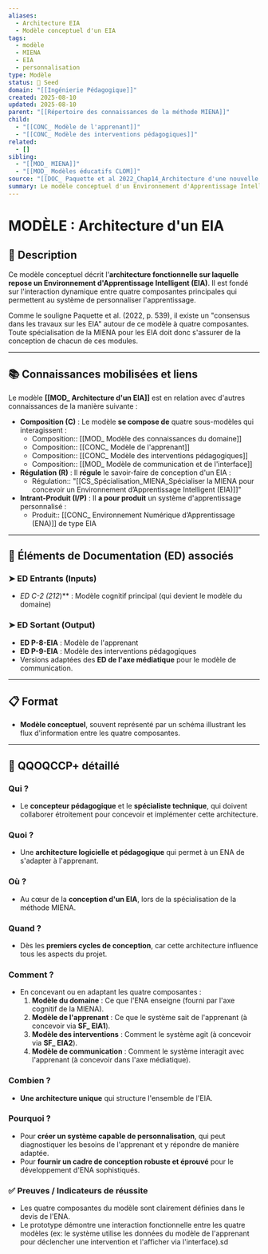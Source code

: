 ```yaml
---
aliases:
  - Architecture EIA
  - Modèle conceptuel d'un EIA
tags:
  - modèle
  - MIENA
  - EIA
  - personnalisation
type: Modèle
status: 🌱 Seed
domain: "[[Ingénierie Pédagogique]]"
created: 2025-08-10
updated: 2025-08-10
parent: "[[Répertoire des connaissances de la méthode MIENA]]"
child:
  - "[[CONC_ Modèle de l'apprenant]]"
  - "[[CONC_ Modèle des interventions pédagogiques]]"
related:
  - []
sibling:
  - "[[MOD_ MIENA]]"
  - "[[MOD_ Modèles éducatifs CLOM]]"
source: "[[DOC_ Paquette et al 2022_Chap14_Architecture d'une nouvelle méthode d'ingénierie des ENA_ MIENA]]"
summary: Le modèle conceptuel d'un Environnement d'Apprentissage Intelligent, basé sur l'interaction de quatre composantes (connaissances, apprenant, interventions, interface).
---
```


# MODÈLE : Architecture d'un EIA

## 📌 Description
Ce modèle conceptuel décrit l'**architecture fonctionnelle sur laquelle repose un Environnement d'Apprentissage Intelligent (EIA)**. Il est fondé sur l'interaction dynamique entre quatre composantes principales qui permettent au système de personnaliser l'apprentissage.

Comme le souligne Paquette et al. (2022, p. 539), il existe un "consensus dans les travaux sur les EIA" autour de ce modèle à quatre composantes. Toute spécialisation de la MIENA pour les EIA doit donc s'assurer de la conception de chacun de ces modules.

---
## 📚 Connaissances mobilisées et liens
Le modèle **[[MOD_ Architecture d'un EIA]]** est en relation avec d'autres connaissances de la manière suivante :

- **Composition (C)** : Le modèle **se compose de** quatre sous-modèles qui interagissent :
    - Composition:: [[MOD_ Modèle des connaissances du domaine]]
    - Composition:: [[CONC_ Modèle de l'apprenant]]
    - Composition:: [[CONC_ Modèle des interventions pédagogiques]]
    - Composition:: [[MOD_ Modèle de communication et de l'interface]]
- **Régulation (R)** : Il **régule** le savoir-faire de conception d'un EIA :
    - Régulation:: "[[CS_Spécialisation_MIENA_Spécialiser la MIENA pour concevoir un Environnement d’Apprentissage Intelligent (EIA)]]"
- **Intrant-Produit (I/P)** : Il **a pour produit** un système d'apprentissage personnalisé :
    - Produit:: [[CONC_ Environnement Numérique d’Apprentissage (ENA)]] de type EIA

---
## 🔄 Éléments de Documentation (ED) associés

### ➤ ED Entrants (Inputs)
* **ED C-2* (212*)** : Modèle cognitif principal (qui devient le modèle du domaine)

### ➤ ED Sortant (Output)
* **ED P-8-EIA** : Modèle de l'apprenant
* **ED P-9-EIA** : Modèle des interventions pédagogiques
* Versions adaptées des **ED de l'axe médiatique** pour le modèle de communication.

---
## 📋 Format
- **Modèle conceptuel**, souvent représenté par un schéma illustrant les flux d'information entre les quatre composantes.

---

## 🔎 QQOQCCP+ détaillé

### Qui ?
- Le **concepteur pédagogique** et le **spécialiste technique**, qui doivent collaborer étroitement pour concevoir et implémenter cette architecture.

### Quoi ?
- Une **architecture logicielle et pédagogique** qui permet à un ENA de s'adapter à l'apprenant.

### Où ?
- Au cœur de la **conception d'un EIA**, lors de la spécialisation de la méthode MIENA.

### Quand ?
- Dès les **premiers cycles de conception**, car cette architecture influence tous les aspects du projet.

### Comment ?
- En concevant ou en adaptant les quatre composantes :
    1. **Modèle du domaine** : Ce que l'ENA enseigne (fourni par l'axe cognitif de la MIENA).
    2. **Modèle de l'apprenant** : Ce que le système sait de l'apprenant (à concevoir via **SF_ EIA1**).
    3. **Modèle des interventions** : Comment le système agit (à concevoir via **SF_ EIA2**).
    4. **Modèle de communication** : Comment le système interagit avec l'apprenant (à concevoir dans l'axe médiatique).

### Combien ?
- **Une architecture unique** qui structure l'ensemble de l'EIA.

### Pourquoi ?
- Pour **créer un système capable de personnalisation**, qui peut diagnostiquer les besoins de l'apprenant et y répondre de manière adaptée.
- Pour **fournir un cadre de conception robuste et éprouvé** pour le développement d'ENA sophistiqués.

### ✅ Preuves / Indicateurs de réussite
- Les quatre composantes du modèle sont clairement définies dans le devis de l'ENA.
- Le prototype démontre une interaction fonctionnelle entre les quatre modèles (ex: le système utilise les données du modèle de l'apprenant pour déclencher une intervention et l'afficher via l'interface).sd